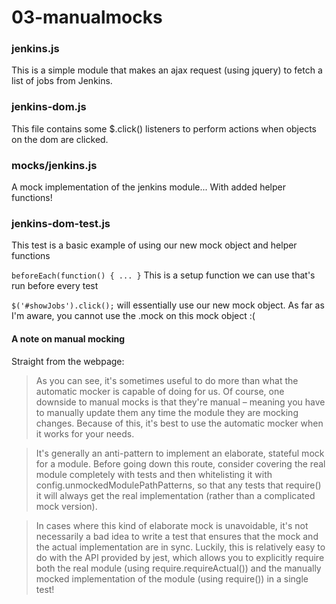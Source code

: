 03-manualmocks
============

### jenkins.js

This is a simple module that makes an ajax request (using jquery) to fetch a list of jobs from Jenkins.

### jenkins-dom.js

This file contains some $.click() listeners to perform actions when objects on the dom are clicked.

### __mocks__/jenkins.js

A mock implementation of the jenkins module... With added helper functions!

### jenkins-dom-test.js

This test is a basic example of using our new mock object and helper functions

`beforeEach(function() { ... }` This is a setup function we can use that's run before every test

`$('#showJobs').click();` will essentially use our new mock object. As far as I'm aware, you cannot use the .mock on this mock object :(

#### A note on manual mocking

Straight from the webpage:

> As you can see, it's sometimes useful to do more than what the automatic mocker is capable of doing for us. Of course, one downside to manual mocks is that they're manual – meaning you have to manually update them any time the module they are mocking changes. Because of this, it's best to use the automatic mocker when it works for your needs.

> It's generally an anti-pattern to implement an elaborate, stateful mock for a module. Before going down this route, consider covering the real module completely with tests and then whitelisting it with config.unmockedModulePathPatterns, so that any tests that require() it will always get the real implementation (rather than a complicated mock version).

> In cases where this kind of elaborate mock is unavoidable, it's not necessarily a bad idea to write a test that ensures that the mock and the actual implementation are in sync. Luckily, this is relatively easy to do with the API provided by jest, which allows you to explicitly require both the real module (using require.requireActual()) and the manually mocked implementation of the module (using require()) in a single test!
